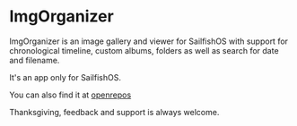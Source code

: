 # ImgOrganizer

ImgOrganizer is an image gallery and viewer for SailfishOS with support for chronological timeline, custom albums, folders as well as search for date and filename. 

It's an app only for SailfishOS.

You can also find it at [openrepos](https://openrepos.net/content/yajo/imgorganizer)

Thanksgiving, feedback and support is always welcome.
